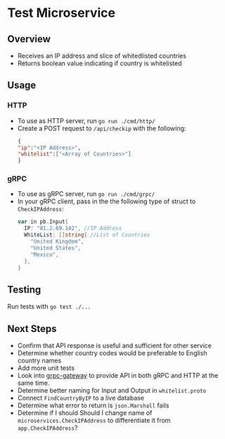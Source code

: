 # Test Microservice

## Overview
* Receives an IP address and slice of whitedlisted countries
* Returns boolean value indicating if country is whitelisted

## Usage

### HTTP

* To use as HTTP server, run `go run ./cmd/http/`
* Create a POST request to `/api/checkip` with the following:
    ```json
    {
    "ip":"<IP Address>",
    "whitelist":["<Array of Countries>"]
    }
    ```


### gRPC

* To use as gRPC server, run `go run ./cmd/grpc/`
* In your gRPC client, pass in the the following type of struct to `CheckIPAddress`:
    ```go
    var in pb.Input{
      IP: "81.2.69.142", //IP Address
      WhiteList: []string{ //List of Countries
        "United Kingdom",
        "United States",
        "Mexico",
      },
    }
    ```
## Testing

Run tests with `go test ./...`

## Next Steps

* Confirm that API response is useful and sufficient for other service
* Determine whether country codes would be preferable to English country names
* Add more unit tests
* Look into [grpc-gateway](https://github.com/grpc-ecosystem/grpc-gateway) to provide API in both gRPC and HTTP at the same time.
* Determine better naming for Input and Output in `whitelist.proto`
* Connect `FindCountryByIP` to a live database
* Determine what error to return is `json.Marshall` fails
* Determine if I should Should I change name of `microservices.CheckIPAddress` to differentiate it from `app.CheckIPAddress`?